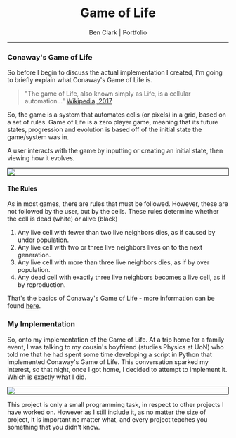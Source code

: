 <div style="text-align: center">
  <h1>Game of Life</h1>
  <p>Ben Clark | Portfolio</p>
</div>

---

### Conaway's Game of Life

So before I begin to discuss the actual implementation I created, I'm going to briefly explain what Conaway's Game of Life is.

> "The game of Life, also known simply as Life, is a cellular automation..." [Wikipedia, 2017](https://en.wikipedia.org/wiki/Conway%27s_Game_of_Life)

So, the game is a system that automates cells (or pixels) in a grid, based on a set of rules. Game of Life is a zero player game, meaning that its future states, progression and evolution is based off of the initial state the game/system was in.

A user interacts with the game by inputting or creating an initial state, then viewing how it evolves.

<img style="border: 1px solid black; display: block; margin: auto;" src="https://upload.wikimedia.org/wikipedia/commons/e/e5/Gospers_glider_gun.gif">

#### The Rules

As in most games, there are rules that must be followed. However, these are not followed by the user, but by the cells. These rules determine whether the cell is dead (white) or alive (black)

1. Any live cell with fewer than two live neighbors dies, as if caused by under population.
2. Any live cell with two or three live neighbors lives on to the next generation.
3. Any live cell with more than three live neighbors dies, as if by over population.
4. Any dead cell with exactly three live neighbors becomes a live cell, as if by reproduction.

That's the basics of Conaway's Game of Life - more information can be found [here](https://en.wikipedia.org/wiki/Conway%27s_Game_of_Life).


### My Implementation

So, onto my implementation of the Game of Life. At a trip home for a family event, I was talking to my cousin's boyfriend (studies Physics at UoN) who told me that he had spent some time developing a script in Python that implemented Conaway's Game of Life. This conversation sparked my interest, so that night, once I got home, I decided to attempt to implement it. Which is exactly what I did.

<img style="border: 1px solid black; display: block; margin: auto;" src="https://benclark158.github.io/docs/projects/imgs/gameoflife1.jpg">

This project is only a small programming task, in respect to other projects I have worked on. However as I still include it, as no matter the size of project, it is important no matter what, and every project teaches you something that you didn't know.

